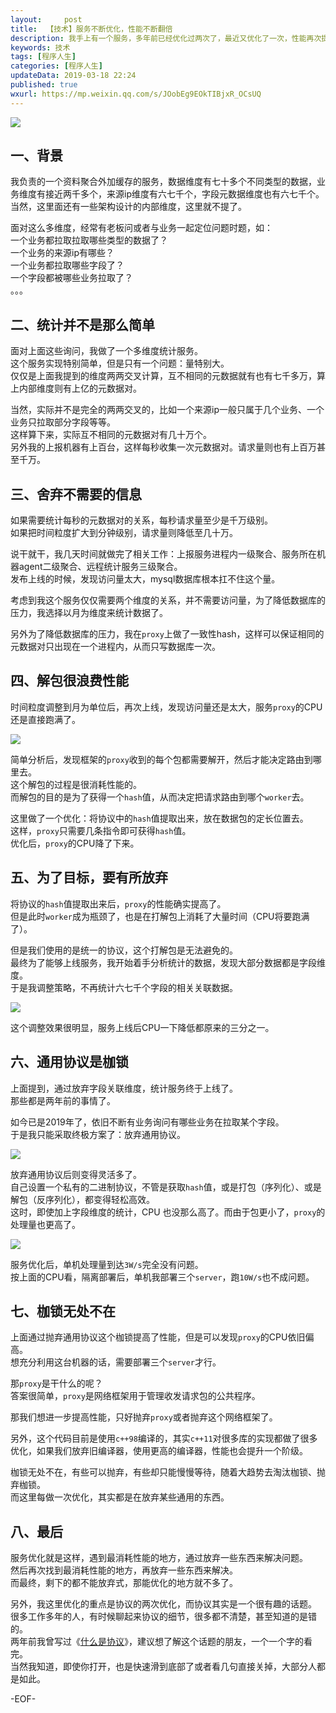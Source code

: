 ```yaml
---   
layout:     post  
title:  【技术】服务不断优化，性能不断翻倍  
description: 我手上有一个服务，多年前已经优化过两次了，最近又优化了一次，性能再次提高一倍。    
keywords: 技术  
tags: [程序人生]    
categories: [程序人生]  
updateData: 2019-03-18 22:24   
published: true 
wxurl: https://mp.weixin.qq.com/s/JOobEg9EOkTIBjxR_OCsUQ  
---  
```



![](//res2019.tiankonguse.com/images/2019/03/server-protocal-optimization-005.jpg)  


## 一、背景  


我负责的一个资料聚合外加缓存的服务，数据维度有七十多个不同类型的数据，业务维度有接近两千多个，来源ip维度有六七千个，字段元数据维度也有六七千个。  
当然，这里面还有一些架构设计的内部维度，这里就不提了。  


面对这么多维度，经常有老板问或者与业务一起定位问题时题，如：  
一个业务都拉取拉取哪些类型的数据了？  
一个业务的来源ip有哪些？  
一个业务都拉取哪些字段了？  
一个字段都被哪些业务拉取了？  
。。。



## 二、统计并不是那么简单  


面对上面这些询问，我做了一个多维度统计服务。  
这个服务实现特别简单，但是只有一个问题：量特别大。  
仅仅是上面我提到的维度两两交叉计算，互不相同的元数据就有也有七千多万，算上内部维度则有上亿的元数据对。  


当然，实际并不是完全的两两交叉的，比如一个来源ip一般只属于几个业务、一个业务只拉取部分字段等等。  
这样算下来，实际互不相同的元数据对有几十万个。  
另外我的上报机器有上百台，这样每秒收集一次元数据对。请求量则也有上百万甚至千万。  


## 三、舍弃不需要的信息  


如果需要统计每秒的元数据对的关系，每秒请求量至少是千万级别。  
如果把时间粒度扩大到分钟级别，请求量则降低至几十万。  


说干就干，我几天时间就做完了相关工作：上报服务进程内一级聚合、服务所在机器agent二级聚合、远程统计服务三级聚合。  
发布上线的时候，发现访问量太大，mysql数据库根本扛不住这个量。  


考虑到我这个服务仅仅需要两个维度的关系，并不需要访问量，为了降低数据库的压力，我选择以月为维度来统计数据了。  


另外为了降低数据库的压力，我在`proxy`上做了一致性hash，这样可以保证相同的元数据对只出现在一个进程内，从而只写数据库一次。  


## 四、解包很浪费性能  


时间粒度调整到月为单位后，再次上线，发现访问量还是太大，服务`proxy`的CPU还是直接跑满了。  


![](//res2019.tiankonguse.com/images/2019/03/server-protocal-optimization-001.jpg)  


简单分析后，发现框架的`proxy`收到的每个包都需要解开，然后才能决定路由到哪里去。  
这个解包的过程是很消耗性能的。  
而解包的目的是为了获得一个`hash`值，从而决定把请求路由到哪个`worker`去。  


这里做了一个优化：将协议中的`hash`值提取出来，放在数据包的定长位置去。  
这样，`proxy`只需要几条指令即可获得`hash`值。  
优化后，`proxy`的CPU降了下来。  


## 五、为了目标，要有所放弃  


将协议的`hash`值提取出来后，`proxy`的性能确实提高了。  
但是此时`worker`成为瓶颈了，也是在打解包上消耗了大量时间（CPU将要跑满了）。  


但是我们使用的是统一的协议，这个打解包是无法避免的。  
最终为了能够上线服务，我开始着手分析统计的数据，发现大部分数据都是字段维度。  
于是我调整策略，不再统计六七千个字段的相关关联数据。  


![](//res2019.tiankonguse.com/images/2019/03/server-protocal-optimization-002.jpg)  


这个调整效果很明显，服务上线后CPU一下降低都原来的三分之一。  


## 六、通用协议是枷锁  


上面提到，通过放弃字段关联维度，统计服务终于上线了。  
那些都是两年前的事情了。  


如今已是2019年了，依旧不断有业务询问有哪些业务在拉取某个字段。  
于是我只能采取终极方案了：放弃通用协议。  


![](//res2019.tiankonguse.com/images/2019/03/server-protocal-optimization-003.jpg)  


放弃通用协议后则变得灵活多了。  
自己设置一个私有的二进制协议，不管是获取`hash`值，或是打包（序列化）、或是解包（反序列化），都变得轻松高效。  
这时，即使加上字段维度的统计，CPU 也没那么高了。而由于包更小了，`proxy`的处理量也更高了。  


![](//res2019.tiankonguse.com/images/2019/03/server-protocal-optimization-004.jpg)  


服务优化后，单机处理量到达`3W/s`完全没有问题。  
按上面的CPU看，隔离部署后，单机我部署三个`server`，跑`10W/s`也不成问题。  


## 七、枷锁无处不在  


上面通过抛弃通用协议这个枷锁提高了性能，但是可以发现`proxy`的CPU依旧偏高。  
想充分利用这台机器的话，需要部署三个`server`才行。  


那`proxy`是干什么的呢？  
答案很简单，`proxy`是网络框架用于管理收发请求包的公共程序。  


那我们想进一步提高性能，只好抛弃`proxy`或者抛弃这个网络框架了。  


另外，这个代码目前是使用`c++98`编译的，其实`c++11`对很多库的实现都做了很多优化，如果我们放弃旧编译器，使用更高的编译器，性能也会提升一个阶级。  


枷锁无处不在，有些可以抛弃，有些却只能慢慢等待，随着大趋势去淘汰枷锁、抛弃枷锁。  
而这里每做一次优化，其实都是在放弃某些通用的东西。  


## 八、最后  


服务优化就是这样，遇到最消耗性能的地方，通过放弃一些东西来解决问题。  
然后再次找到最消耗性能的地方，再放弃一些东西来解决。  
而最终，剩下的都不能放弃式，那能优化的地方就不多了。  


另外，我这里优化的重点是协议的两次优化，而协议其实是一个很有趣的话题。  
很多工作多年的人，有时候聊起来协议的细节，很多都不清楚，甚至知道的是错的。  
两年前我曾写过《[什么是协议](https://mp.weixin.qq.com/s/kjuZuB6l80e49rP_cJEr_g)》，建议想了解这个话题的朋友，一个一个字的看完。  
当然我知道，即使你打开，也是快速滑到底部了或者看几句直接关掉，大部分人都是如此。  



-EOF-  


